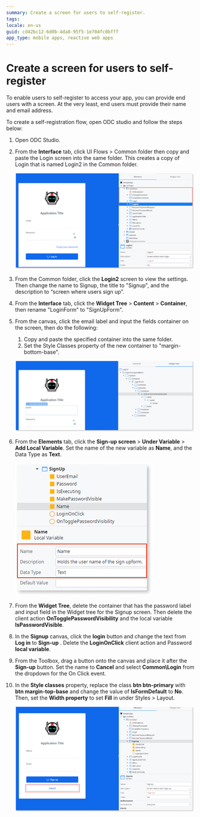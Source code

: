 ```yaml
---
summary: Create a screen for users to self-register.
tags:
locale: en-us
guid: cd42bc12-6d0b-4da8-95f5-1e704fc0bfff
app_type: mobile apps, reactive web apps
---
```


# Create a screen for users to self-register 

To enable users to self-register to access your app, you can provide end users with a screen. At the very least, end users must provide their name and email address.
  
To create a self-registration flow, open ODC studio and follow the steps below:

 1. Open ODC Studio.

1. From the **Interface** tab, click UI Flows > Common folder then  copy and paste the Login screen into the same folder. This creates a copy of Login that is named Login2 in the Common folder.

    ![Copy login screen](images/copy-login-screen-odcs.png)

1. From the Common folder, click the **Login2** screen to view the settings. Then change the name to Signup, the title to "Signup", and the description to “screen where users sign up”.

1. From the **Interface** tab, click the **Widget Tree** > **Content** > **Container**, then rename "LoginForm" to "SignUpForm".

1. From the canvas, click the email label and input the fields container on the screen, then do the following:
    1. Copy and paste the specified container into the same folder.
    1. Set the Style Classes property of the new container to "margin-bottom-base".

    ![Sign-up screen structure](images/page-structure-odcs.png)

1. From the **Elements** tab, click the **Sign-up screen** > **Under Variable** > **Add Local Variable**. Set the name of the new variable as **Name**, and the Data Type as **Text**.

    ![Sign-up screen rename local variables](images/rename-local-variable-odcs.png)

1.  From the **Widget Tree**, delete the container that has the password label and input field in the Widget tree for the Signup screen. Then delete the client action **OnTogglePasswordVisibility** and the local variable **IsPasswordVisible**.

1.   In the **Signup** canvas, click the **login** button and change the text from **Log in** to **Sign-up** . Delete the **LoginOnClick** client action and Password **local variable**.

1.  From the Toolbox, drag a button onto the canvas and place it after the **Sign-up** button. Set the name to **Cancel** and select **Common\\Login** from the dropdown for the On Click event.

1.  In the **Style classes** property, replace the class **btn btn-primary** with **btn margin-top-base** and change the value of **IsFormDefault** to **No**. Then, set the **Width property** to set **Fill** in under Styles > Layout.

    ![Sign-up delete useless code from Login screen.](images/delete-useless-code-odcs.png)
